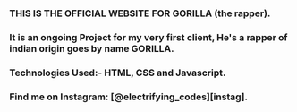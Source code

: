 ### THIS IS THE OFFICIAL WEBSITE FOR GORILLA (the rapper).

### It is an ongoing Project for my very first client, He's a rapper of indian origin goes by name GORILLA.

### Technologies Used:- HTML, CSS and Javascript.

### Find me on Instagram: [@electrifying_codes][instag].

[instagram]: https://www.instagram.com/electrifying_codes
